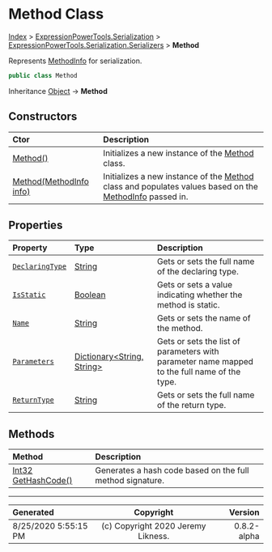 ﻿# Method Class

[Index](../index.md) > [ExpressionPowerTools.Serialization](ExpressionPowerTools.Serialization.a.md) > [ExpressionPowerTools.Serialization.Serializers](ExpressionPowerTools.Serialization.Serializers.n.md) > **Method**

Represents [MethodInfo](https://docs.microsoft.com/dotnet/api/system.reflection.methodinfo) for serialization.

```csharp
public class Method
```

Inheritance [Object](https://docs.microsoft.com/dotnet/api/system.object) → **Method**

## Constructors

| Ctor | Description |
| :-- | :-- |
| [Method()](ExpressionPowerTools.Serialization.Serializers.Method.ctor.md#method) | Initializes a new instance of the [Method](ExpressionPowerTools.Serialization.Serializers.Method.cs.md) class. |
| [Method(MethodInfo info)](ExpressionPowerTools.Serialization.Serializers.Method.ctor.md#methodmethodinfo-info) | Initializes a new instance of the [Method](ExpressionPowerTools.Serialization.Serializers.Method.cs.md) class and            populates values based on the [MethodInfo](https://docs.microsoft.com/dotnet/api/system.reflection.methodinfo) passed in. |
## Properties

| Property | Type | Description |
| :-- | :-- | :-- |
| [`DeclaringType`](ExpressionPowerTools.Serialization.Serializers.Method.DeclaringType.prop.md) | [String](https://docs.microsoft.com/dotnet/api/system.string) | Gets or sets the full name of the declaring type. |
| [`IsStatic`](ExpressionPowerTools.Serialization.Serializers.Method.IsStatic.prop.md) | [Boolean](https://docs.microsoft.com/dotnet/api/system.boolean) | Gets or sets a value indicating whether the method is static. |
| [`Name`](ExpressionPowerTools.Serialization.Serializers.Method.Name.prop.md) | [String](https://docs.microsoft.com/dotnet/api/system.string) | Gets or sets the name of the method. |
| [`Parameters`](ExpressionPowerTools.Serialization.Serializers.Method.Parameters.prop.md) | [Dictionary&lt;String, String>](https://docs.microsoft.com/dotnet/api/system.collections.generic.dictionary-2) | Gets or sets the list of parameters with parameter name mapped to the            full name of the type. |
| [`ReturnType`](ExpressionPowerTools.Serialization.Serializers.Method.ReturnType.prop.md) | [String](https://docs.microsoft.com/dotnet/api/system.string) | Gets or sets the full name of the return type. |

## Methods

| Method | Description |
| :-- | :-- |
| [Int32 GetHashCode()](ExpressionPowerTools.Serialization.Serializers.Method.GetHashCode.m.md) | Generates a hash code based on the full method signature. |

---

| Generated | Copyright | Version |
| :-- | :-: | --: |
| 8/25/2020 5:55:15 PM | (c) Copyright 2020 Jeremy Likness. | 0.8.2-alpha |
